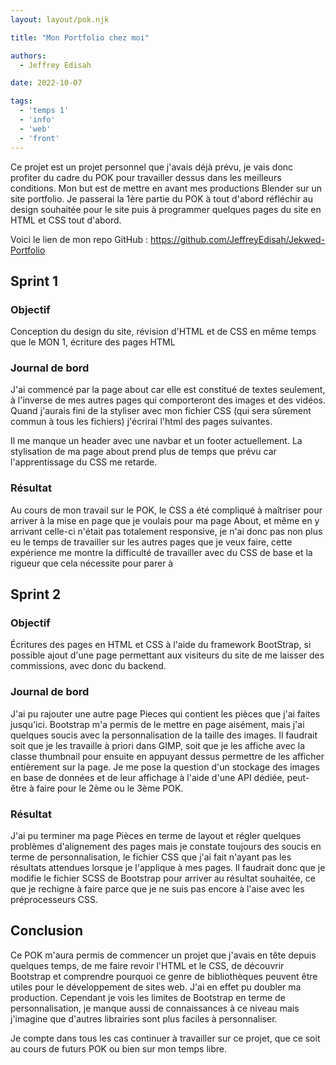 ```yaml
---
layout: layout/pok.njk

title: "Mon Portfolio chez moi"

authors:
  - Jeffrey Edisah

date: 2022-10-07

tags:
  - 'temps 1'
  - 'info'
  - 'web'
  - 'front'
---
```

<!-- début résumé -->

Ce projet est un projet personnel que j'avais déjà prévu, je vais donc profiter du cadre du POK pour travailler dessus dans les meilleurs conditions. Mon but est de mettre en avant mes productions Blender sur un site portfolio.
Je passerai la 1ère partie du POK à tout d'abord réfléchir au design souhaitée pour le site puis à programmer quelques pages du site en HTML et CSS tout d'abord.

<!-- fin résumé -->

Voici le lien de mon repo GitHub : https://github.com/JeffreyEdisah/Jekwed-Portfolio
 
 ## Sprint 1

 ### Objectif

 Conception du design du site, révision d'HTML et de CSS en même temps que le MON 1, écriture des pages HTML

 ### Journal de bord

 J'ai commencé par la page about car elle est constitué de textes seulement, à l'inverse de mes autres pages qui comporteront des images et des vidéos.
Quand j'aurais fini de la styliser avec mon fichier CSS (qui sera sûrement commun à tous les fichiers) j'écrirai l'html des pages suivantes.

Il me manque un header avec une navbar et un footer actuellement. La stylisation de ma page about prend plus de temps que prévu car 
l'apprentissage du CSS me retarde.

 ### Résultat

 Au cours de mon travail sur le POK, le CSS a été compliqué à maîtriser pour arriver à la mise en page que je voulais pour ma page About, et même en y arrivant celle-ci n'était pas totalement responsive, je n'ai donc pas non plus eu le temps de travailler sur les autres pages que je veux faire, cette expérience me montre la difficulté de travailler avec du CSS de base et la rigueur que cela nécessite pour parer à

 ## Sprint 2

 ### Objectif

Écritures des pages en HTML et CSS à l'aide du framework BootStrap, si possible ajout d'une page permettant aux visiteurs du site de me laisser des commissions, avec donc du backend.

### Journal de bord

J'ai pu rajouter une autre page Pieces qui contient les pièces que j'ai faites jusqu'ici. Bootstrap m'a permis de le mettre en page aisément, mais j'ai quelques soucis avec la personnalisation de la taille des images. Il faudrait soit que je les travaille à priori dans GIMP, soit que je les affiche avec la classe thumbnail pour ensuite en appuyant dessus permettre de les afficher entièrement sur la page.
Je me pose la question d'un stockage des images en base de données et de leur affichage à l'aide d'une API dédiée, peut-être à faire pour le 2ème ou le 3ème POK.

### Résultat

J'ai pu terminer ma page Pièces en terme de layout et régler quelques problèmes d'alignement des pages mais je constate toujours des soucis en terme de personnalisation, le fichier CSS que j'ai fait n'ayant pas les résultats attendues lorsque je l'applique à mes pages. Il faudrait donc que je modifie le fichier SCSS de Bootstrap pour arriver au résultat souhaitée, ce que je rechigne à faire parce que je ne suis pas encore à l'aise avec les préprocesseurs CSS.

## Conclusion

Ce POK m'aura permis de commencer un projet que j'avais en tête depuis quelques temps, de me faire revoir l'HTML et le CSS, de découvrir Bootstrap et comprendre pourquoi ce genre de bibliothèques peuvent être utiles pour le développement de sites web. J'ai en effet pu doubler ma production. Cependant je vois les limites de Bootstrap en terme de personnalisation, je manque aussi de connaissances à ce niveau mais j'imagine que d'autres librairies sont plus faciles à personnaliser.

Je compte dans tous les cas continuer à travailler sur ce projet, que ce soit au cours de futurs POK ou bien sur mon temps libre.